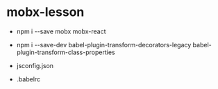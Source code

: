 # mobx-lesson

* npm i --save mobx mobx-react

* npm i --save-dev babel-plugin-transform-decorators-legacy babel-plugin-transform-class-properties

* jsconfig.json

* .babelrc